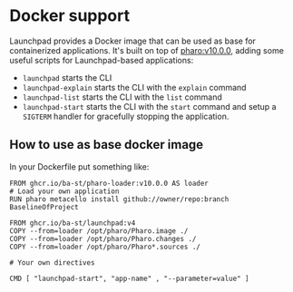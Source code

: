# Docker support

Launchpad provides a Docker image that can be used as base for containerized
applications. It's built on top of [pharo:v10.0.0](https://github.com/ba-st/docker-pharo-runtime),
adding some useful scripts for Launchpad-based applications:

- `launchpad` starts the CLI
- `launchpad-explain` starts the CLI with the `explain` command
- `launchpad-list` starts the CLI with the `list` command
- `launchpad-start` starts the CLI with the `start` command and setup
  a `SIGTERM` handler for gracefully stopping the application.

## How to use as base docker image

In your Dockerfile put something like:

```docker
FROM ghcr.io/ba-st/pharo-loader:v10.0.0 AS loader
# Load your own application
RUN pharo metacello install github://owner/repo:branch BaselineOfProject

FROM ghcr.io/ba-st/launchpad:v4
COPY --from=loader /opt/pharo/Pharo.image ./
COPY --from=loader /opt/pharo/Pharo.changes ./
COPY --from=loader /opt/pharo/Pharo*.sources ./

# Your own directives

CMD [ "launchpad-start", "app-name" , "--parameter=value" ]

```
